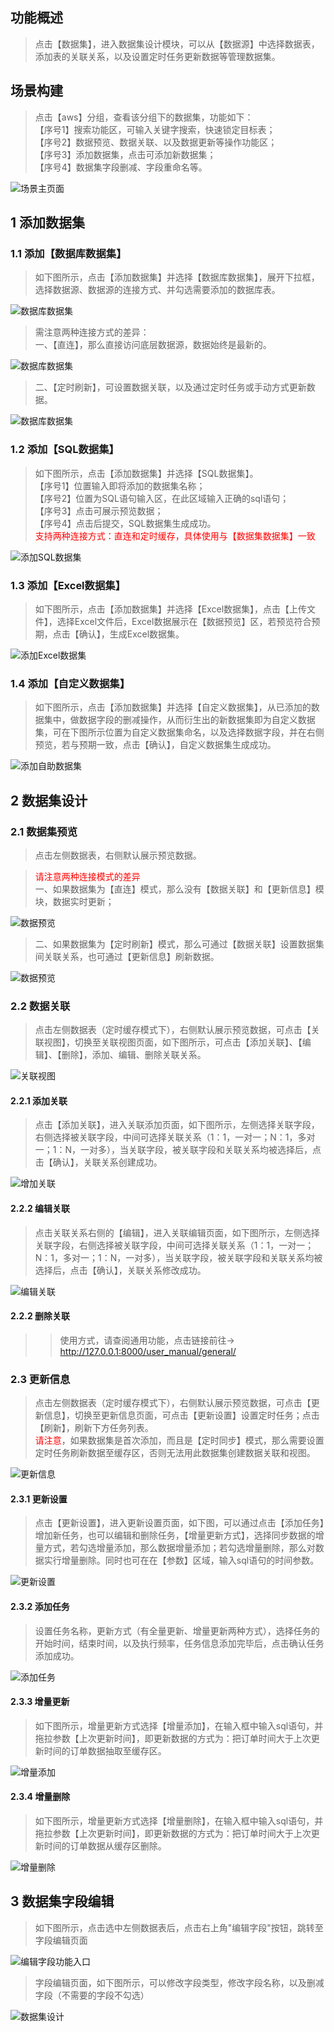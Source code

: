 ## 功能概述
> 点击【数据集】，进入数据集设计模块，可以从【数据源】中选择数据表，添加表的关联关系，以及设置定时任务更新数据等管理数据集。

## 场景构建
> 点击【aws】分组，查看该分组下的数据集，功能如下：</br>【序号1】搜索功能区，可输入关键字搜索，快速锁定目标表；</br>【序号2】数据预览、数据关联、以及数据更新等操作功能区；</br>【序号3】添加数据集，点击可添加新数据集；</br>【序号4】数据集字段删减、字段重命名等。

![场景主页面](../img/dataset_configuration/数据集主页面.png)

## 1 添加数据集
### 1.1 添加【数据库数据集】
> 如下图所示，点击【添加数据集】并选择【数据库数据集】，展开下拉框，选择数据源、数据源的连接方式、并勾选需要添加的数据库表。

![数据库数据集](../img/dataset_configuration/添加数据库数据集.png)

> 需注意两种连接方式的差异：</br>一、【直连】，那么直接访问底层数据源，数据始终是最新的。

![数据库数据集](../img/dataset_configuration/直连.png)
> 二、【定时刷新】，可设置数据关联，以及通过定时任务或手动方式更新数据。

![数据库数据集](../img/dataset_configuration/定时刷新.png)
### 1.2 添加【SQL数据集】
> 如下图所示，点击【添加数据集】并选择【SQL数据集】。</br>【序号1】位置输入即将添加的数据集名称；</br>【序号2】位置为SQL语句输入区，在此区域输入正确的sql语句；</br>【序号3】点击可展示预览数据；</br>【序号4】点击后提交，SQL数据集生成成功。</br><font color=#FF0000>支持两种连接方式：直连和定时缓存，具体使用与【数据集数据集】一致</font>

![添加SQL数据集](../img/dataset_configuration/添加SQL数据集.png)

### 1.3 添加【Excel数据集】
> 如下图所示，点击【添加数据集】并选择【Excel数据集】，点击【上传文件】，选择Excel文件后，Excel数据展示在【数据预览】区，若预览符合预期，点击【确认】，生成Excel数据集。

![添加Excel数据集](../img/dataset_configuration/添加Excel数据集.png)

### 1.4 添加【自定义数据集】
> 如下图所示，点击【添加数据集】并选择【自定义数据集】，从已添加的数据集中，做数据字段的删减操作，从而衍生出的新数据集即为自定义数据集，可在下图所示位置为自定义数据集命名，以及选择数据字段，并在右侧预览，若与预期一致，点击【确认】，自定义数据集生成成功。

![添加自助数据集](../img/dataset_configuration/添加自助数据集.png)

## 2 数据集设计
### 2.1 数据集预览
> 点击左侧数据表，右侧默认展示预览数据。

> <font color=#FF0000>请注意两种连接模式的差异</font></br>一、如果数据集为【直连】模式，那么没有【数据关联】和【更新信息】模块，数据实时更新；
> 
![数据预览](../img/dataset_configuration/数据预览-直连.png)
> 二、如果数据集为【定时刷新】模式，那么可通过【数据关联】设置数据集间关联关系，也可通过【更新信息】刷新数据。

![数据预览](../img/dataset_configuration/数据预览-定时刷新.png)

### 2.2 数据关联
> 点击左侧数据表（定时缓存模式下），右侧默认展示预览数据，可点击【关联视图】，切换至关联视图页面，如下图所示，可点击【添加关联】、【编辑】、【删除】，添加、编辑、删除关联关系。

![关联视图](../img/dataset_configuration/关联视图.png)

#### 2.2.1 添加关联
> 点击【添加关联】，进入关联添加页面，如下图所示，左侧选择关联字段，右侧选择被关联字段，中间可选择关联关系（1：1，一对一；N：1，多对一；1：N，一对多），当关联字段，被关联字段和关联关系均被选择后，点击【确认】，关联关系创建成功。

![增加关联](../img/dataset_configuration/增加关联.png)

#### 2.2.2 编辑关联
> 点击关联关系右侧的【编辑】，进入关联编辑页面，如下图所示，左侧选择关联字段，右侧选择被关联字段，中间可选择关联关系（1：1，一对一；N：1，多对一；1：N，一对多），当关联字段，被关联字段和关联关系均被选择后，点击【确认】，关联关系修改成功。

![编辑关联](../img/dataset_configuration/编辑关联.png)
#### 2.2.2 删除关联
> > 使用方式，请查阅通用功能，点击链接前往-> http://127.0.0.1:8000/user_manual/general/

### 2.3 更新信息
> 点击左侧数据表（定时缓存模式下），右侧默认展示预览数据，可点击【更新信息】，切换至更新信息页面，可点击【更新设置】设置定时任务；点击【刷新】，刷新下方任务列表。<font color=#FF0000></br>请注意</font>，如果数据集是首次添加，而且是【定时同步】模式，那么需要设置定时任务刷新数据至缓存区，否则无法用此数据集创建数据关联和视图。

![更新信息](../img/dataset_configuration/更新信息.png)

#### 2.3.1 更新设置
> 点击【更新设置】，进入更新设置页面，如下图，可以通过点击【添加任务】增加新任务，也可以编辑和删除任务，【增量更新方式】，选择同步数据的增量方式，若勾选增量添加，那么数据增量添加；若勾选增量删除，那么对数据实行增量删除。同时也可在在【参数】区域，输入sql语句的时间参数。

![更新设置](../img/dataset_configuration/更新设置.png)

#### 2.3.2 添加任务
> 设置任务名称，更新方式（有全量更新、增量更新两种方式），选择任务的开始时间，结束时间，以及执行频率，任务信息添加完毕后，点击确认任务添加成功。

![添加任务](../img/dataset_configuration/添加任务.png)

#### 2.3.3 增量更新
> 如下图所示，增量更新方式选择【增量添加】，在输入框中输入sql语句，并拖拉参数【上次更新时间】，即更新数据的方式为：把订单时间大于上次更新时间的订单数据抽取至缓存区。

![增量添加](../img/dataset_configuration/增量添加.png)
#### 2.3.4 增量删除
> 如下图所示，增量更新方式选择【增量删除】，在输入框中输入sql语句，并拖拉参数【上次更新时间】，即更新数据的方式为：把订单时间大于上次更新时间的订单数据从缓存区删除。

![增量删除](../img/dataset_configuration/增量删除.png)
## 3 数据集字段编辑
> 如下图所示，点击选中左侧数据表后，点击右上角"编辑字段"按钮，跳转至字段编辑页面

![编辑字段功能入口](../img/dataset_configuration/编辑字段功能入口.png)

> 字段编辑页面，如下图所示，可以修改字段类型，修改字段名称，以及删减字段（不需要的字段不勾选）

![数据集设计](../img/dataset_configuration/编辑字段.png)